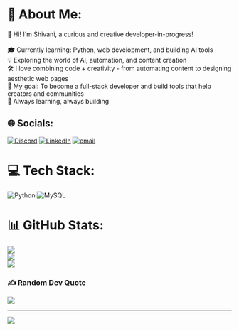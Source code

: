 # 💫 About Me:
👋 Hi! I'm Shivani, a curious and creative developer-in-progress!<br><br>🎓 Currently learning: Python, web development, and building AI tools  <br>💡 Exploring the world of AI, automation, and content creation  <br>🛠️ I love combining code + creativity - from automating content to designing aesthetic web pages <br>🎯 My goal: To become a full-stack developer and build tools that help creators and communities  <br>🌱 Always learning, always building<br>


## 🌐 Socials:
[![Discord](https://img.shields.io/badge/Discord-%237289DA.svg?logo=discord&logoColor=white)](https://discord.gg/https://discord.gg/hGArXHgu) [![LinkedIn](https://img.shields.io/badge/LinkedIn-%230077B5.svg?logo=linkedin&logoColor=white)](https://linkedin.com/in/www.linkedin.com/in/shivani-sri-781176364) [![email](https://img.shields.io/badge/Email-D14836?logo=gmail&logoColor=white)](mailto:shivanisrir007@gmail.com) 

# 💻 Tech Stack:
![Python](https://img.shields.io/badge/python-3670A0?style=for-the-badge&logo=python&logoColor=ffdd54) ![MySQL](https://img.shields.io/badge/mysql-4479A1.svg?style=for-the-badge&logo=mysql&logoColor=white)
# 📊 GitHub Stats:
![](https://github-readme-stats.vercel.app/api?username=shivanisri10&theme=tokyonight&hide_border=false&include_all_commits=true&count_private=false)<br/>
![](https://nirzak-streak-stats.vercel.app/?user=shivanisri10&theme=tokyonight&hide_border=false)<br/>
![](https://github-readme-stats.vercel.app/api/top-langs/?username=shivanisri10&theme=tokyonight&hide_border=false&include_all_commits=true&count_private=false&layout=compact)

### ✍️ Random Dev Quote
![](https://quotes-github-readme.vercel.app/api?type=horizontal&theme=radical)

---
[![](https://visitcount.itsvg.in/api?id=shivanisri10&icon=0&color=0)](https://visitcount.itsvg.in)

<!-- Proudly created with GPRM ( https://gprm.itsvg.in ) -->
